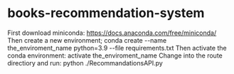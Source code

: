 # books-recommendation-system


First download miniconda: https://docs.anaconda.com/free/miniconda/
Then create a new environment; conda create --name the_enviroment_name python=3.9 --file requirements.txt
Then activate the conda environment: activate the_enviroment_name
Change into the route directiory and run: python ./RecommandationsAPI.py
